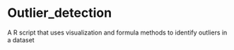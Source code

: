 # Outlier_detection
A R script that uses visualization and formula methods to identify outliers in a dataset
